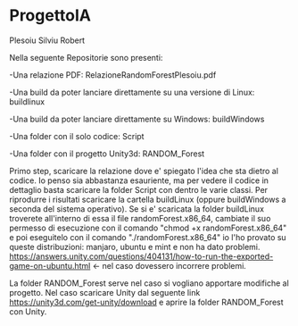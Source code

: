 # ProgettoIA
Plesoiu Silviu Robert

Nella seguente Repositorie sono presenti:

-Una relazione PDF: RelazioneRandomForestPlesoiu.pdf

-Una build da poter lanciare direttamente su una versione di Linux: buildlinux

-Una build da poter lanciare direttamente su Windows: buildWindows

-Una folder con il solo codice: Script

-Una folder con il progetto Unity3d: RANDOM_Forest

Primo step, scaricare la relazione dove e' spiegato l'idea che sta dietro al codice. Io penso sia abbastanza esauriente,
ma per vedere il codice in dettaglio basta scaricare la folder Script con dentro le varie classi.
Per riprodurre i risultati scaricare la cartella buildLinux (oppure buildWindows a seconda del sistema operativo).
Se si e' scaricata la folder buildLinux troverete all'interno di essa il file randomForest.x86_64,
cambiate il suo permesso di esecuzione con il comando "chmod +x randomForest.x86_64" e poi eseguitelo con il comando 
"./randomForest.x86_64" io l'ho provato su queste distribuzioni: manjaro, ubuntu e mint e non ha dato problemi. 
 https://answers.unity.com/questions/404131/how-to-run-the-exported-game-on-ubuntu.html <- nel caso dovessero incorrere problemi.

La folder RANDOM_Forest serve nel caso si vogliano apportare modifiche al progetto.
Nel caso scaricare Unity dal seguente link https://unity3d.com/get-unity/download e aprire la folder RANDOM_Forest con Unity.
